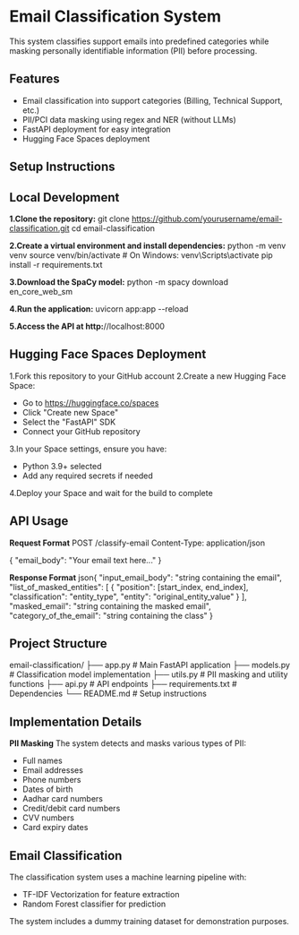 # Email Classification System
This system classifies support emails into predefined categories while masking personally identifiable information (PII) before processing.

## Features

+ Email classification into support categories (Billing, Technical Support, etc.)
+ PII/PCI data masking using regex and NER (without LLMs)
+ FastAPI deployment for easy integration
+ Hugging Face Spaces deployment

## Setup Instructions
## Local Development

__1.Clone the repository:__
git clone https://github.com/yourusername/email-classification.git
cd email-classification

__2.Create a virtual environment and install dependencies:__
python -m venv venv
source venv/bin/activate  # On Windows: venv\Scripts\activate
pip install -r requirements.txt

__3.Download the SpaCy model:__
python -m spacy download en_core_web_sm

__4.Run the application:__
uvicorn app:app --reload

__5.Access the API at http:__//localhost:8000

## Hugging Face Spaces Deployment

1.Fork this repository to your GitHub account
2.Create a new Hugging Face Space:

+ Go to https://huggingface.co/spaces
+ Click "Create new Space"
+ Select the "FastAPI" SDK
+ Connect your GitHub repository

3.In your Space settings, ensure you have:

+ Python 3.9+ selected
+ Add any required secrets if needed

4.Deploy your Space and wait for the build to complete

## API Usage
__Request Format__
POST /classify-email
Content-Type: application/json

{
  "email_body": "Your email text here..."
}

__Response Format__
json{
  "input_email_body": "string containing the email",
  "list_of_masked_entities": [
    {
      "position": [start_index, end_index],
      "classification": "entity_type",
      "entity": "original_entity_value"
    }
  ],
  "masked_email": "string containing the masked email",
  "category_of_the_email": "string containing the class"
}

## Project Structure

email-classification/
├── app.py              # Main FastAPI application
├── models.py           # Classification model implementation
├── utils.py            # PII masking and utility functions
├── api.py              # API endpoints
├── requirements.txt    # Dependencies
└── README.md           # Setup instructions

## Implementation Details
__PII Masking__
The system detects and masks various types of PII:

+ Full names
+ Email addresses
+ Phone numbers
+ Dates of birth
+ Aadhar card numbers
+ Credit/debit card numbers
+ CVV numbers
+ Card expiry dates

## Email Classification
The classification system uses a machine learning pipeline with:

+ TF-IDF Vectorization for feature extraction
+ Random Forest classifier for prediction

The system includes a dummy training dataset for demonstration purposes.






